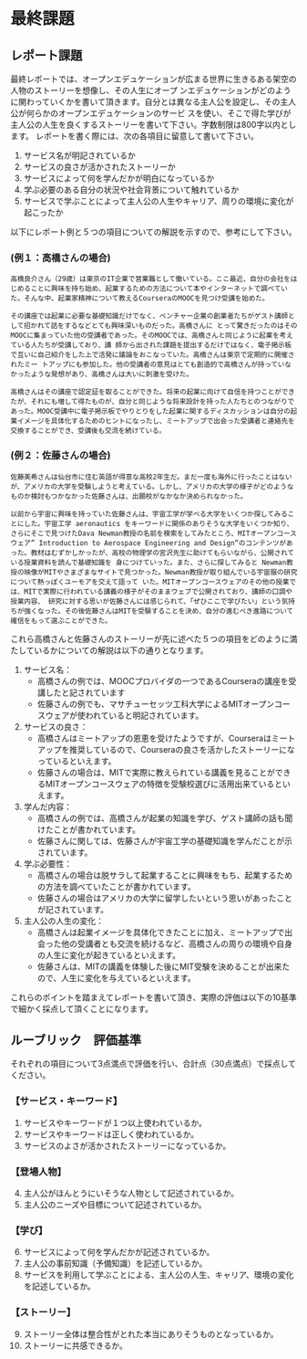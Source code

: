 # 最終課題 ## レポート課題最終レポートでは、オープンエデュケーションが広まる世界に生きるある架空の人物のストーリーを想像し、その人生にオープ ンエデュケーションがどのように関わっていくかを書いて頂きます。自分とは異なる主人公を設定し、その主人公が何らかのオープンエデュケーションのサービ スを使い、そこで得た学びが主人公の人生を良くするストーリーを書いて下さい。字数制限は800字以内とします。レポートを書く際には、次の各項目に留意して書いて下さい。1. サービス名が明記されているか2. サービスの良さが活かされたストーリーか3. サービスによって何を学んだかが明白になっているか4. 学ぶ必要のある自分の状況や社会背景について触れているか5. サービスで学ぶことによって主人公の人生やキャリア、周りの環境に変化が起こったか以下にレポート例と５つの項目についての解説を示すので、参考にして下さい。### (例１：高橋さんの場合)    高橋良介さん（29歳）は東京のIT企業で営業職として働いている。ここ最近、自分の会社をはじめることに興味を持ち始め、起業するための方法について本やインターネットで調べていた。そんな中、起業家精神について教えるCourseraのMOOCを見つけ受講を始めた。    その講座では起業に必要な基礎知識だけでなく、ベンチャー企業の創業者たちがゲスト講師として招かれて話をするなどとても興味深いものだった。高橋さんに とって驚きだったのはそのMOOCに集まっていた他の受講者であった。そのMOOCでは、高橋さんと同じように起業を考えている人たちが受講しており、講 師から出された課題を提出するだけではなく、電子掲示板で互いに自己紹介をした上で活発に議論をおこなっていた。高橋さんは東京で定期的に開催されたミー トアップにも参加した。他の受講者の意見はとても創造的で高橋さんが持っていなかったような発想があり、高橋さんは大いに刺激を受けた。    高橋さんはその講座で認定証を取ることができた。将来の起業に向けて自信を持つことができたが、それにも増して得たものが、自分と同じような将来設計を持った人たちとのつながりであった。MOOC受講中に電子掲示板でやりとりをした起業に関するディスカッションは自分の起業イメージを具体化するためのヒントになったし、ミートアップで出会った受講者と連絡先を交換することができ、受講後も交流を続けている。### (例２：佐藤さんの場合)    佐藤美希さんは仙台市に住む英語が得意な高校2年生だ。まだ一度も海外に行ったことはないが、アメリカの大学を受験しようと考えている。しかし、アメリカの大学の様子がどのようなものか検討もつかなかった佐藤さんは、出願校がなかなか決められなかった。    以前から宇宙に興味を持っていた佐藤さんは、宇宙工学が学べる大学をいくつか探してみることにした。宇宙工学 aeronautics をキーワードに関係のありそうな大学をいくつか知り、さらにそこで見つけたDava Newman教授の名前を検索をしてみたところ、MITオープンコースウェア” Introduction to Aerospace Engineering and Design”のコンテンツがあった。教材はむずかしかったが、高校の物理学の宮沢先生に助けてもらいながら、公開されている授業資料を読んで基礎知識を 身につけていった。また、さらに探してみると Newman教授の映像がMITやさまざまなサイトで見つかった。Newman教授が取り組んでいる宇宙服の研究について熱っぽくユーモアを交えて語って いた。MITオープンコースウェアのその他の授業では、MITで実際に行われている講義の様子がそのままウェブで公開されており、講師の口調や授業内容、 研究に対する思いが佐藤さんには感じられて、「ぜひここで学びたい」という気持ちが強くなった。その後佐藤さんはMITを受験することを決め、自分の進むべき進路について確信をもって選ぶことができた。これら高橋さんと佐藤さんのストーリーが先に述べた５つの項目をどのように満たしているかについての解説は以下の通りとなります。1. サービス名：    - 高橋さんの例では、MOOCプロバイダの一つであるCourseraの講座を受講したと記されています    - 佐藤さんの例でも、マサチューセッツ工科大学によるMITオープンコースウェアが使われていると明記されています。2. サービスの良さ：    - 高橋さんはミートアップの恩恵を受けたようですが、Courseraはミートアップを推奨しているので、Courseraの良さを活かしたストーリーになっているといえます。    - 佐藤さんの場合は、MITで実際に教えられている講義を見ることができるMITオープンコースウェアの特徴を受験校選びに活用出来ているといえます。3. 学んだ内容：    - 高橋さんの例では、高橋さんが起業の知識を学び、ゲスト講師の話も聞けたことが書かれています。    - 佐藤さんに関しては、佐藤さんが宇宙工学の基礎知識を学んだことが示されています。4. 学ぶ必要性：    - 高橋さんの場合は脱サラして起業することに興味をもち、起業するための方法を調べていたことが書かれています。    - 佐藤さんの場合はアメリカの大学に留学したいという思いがあったことが記されています。5. 主人公の人生の変化：    - 高橋さんは起業イメージを具体化できたことに加え、ミートアップで出会った他の受講者とも交流を続けるなど、高橋さんの周りの環境や自身の人生に変化が起きているといえます。    - 佐藤さんは、MITの講義を体験した後にMIT受験を決めることが出来たので、人生に変化を与えているといえます。これらのポイントを踏まえてレポートを書いて頂き、実際の評価は以下の10基準で細かく採点して頂くことになります。## ルーブリック　評価基準それぞれの項目について3点満点で評価を行い、合計点（30点満点）で採点してください。### 【サービス・キーワード】1. サービスやキーワードが１つ以上使われているか。2. サービスやキーワードは正しく使われているか。3. サービスのよさが活かされたストーリーになっているか。### 【登場人物】4. 主人公がほんとうにいそうな人物として記述されているか。5. 主人公のニーズや目標について記述されているか。### 【学び】6. サービスによって何を学んだかが記述されているか。7. 主人公の事前知識（予備知識）を記述しているか。8. サービスを利用して学ぶことによる、主人公の人生、キャリア、環境の変化を記述しているか。### 【ストーリー】9. ストーリー全体は整合性がとれた本当にありそうものとなっているか。10. ストーリーに共感できるか。